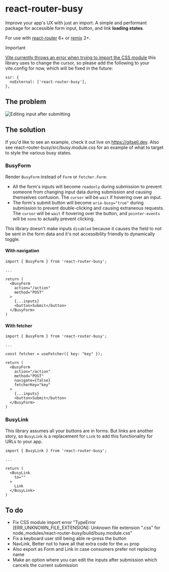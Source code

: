 # react-router-busy

Improve your app's UX with just an import. A simple and performant package for accessible form input, button, and link **loading states**.

For use with [react-router](https://github.com/remix-run/react-router) 6+ or [remix](https://github.com/remix-run/remix) 2+.

> [!IMPORTANT]  
> [Vite currently throws an error when trying to import the CSS module](https://github.com/vitejs/vite/issues/9487) this library uses to change the cursor, so please add the following to your vite.config for now, which will be fixed in the future:
> ```
> ssr: {
>   noExternal: ['react-router-busy'],
> },
> ```

## The problem

![Editing input after submitting](https://github.com/user-attachments/assets/cc6f5a95-c2c8-4877-82ce-7dee317e063e)

## The solution

If you'd like to see an example, check it out live on https://gitsell.dev. Also see react-router-busy/src/busy.module.css for an example of what to target to style the various busy states.

### BusyForm

Render `BusyForm` instead of `Form` or `fetcher.Form`:
* All the form's inputs will become `readonly` during submission to prevent someone from changing input data during submission and causing themselves confusion. The `cursor` will be `wait` if hovering over an input.
* The form's submit button will become `aria-busy="true"` during submission to prevent double-clicking and causing extraneous requests. The `cursor` will be `wait` if hovering over the button, and `pointer-events` will be `none` to actually prevent clicking.

This library doesn't make inputs `disabled` because it causes the field to not be sent in the form data and it's not accessibility friendly to dynamically toggle.

#### With navigation

```tsx
import { BusyForm } from 'react-router-busy';

...

return (
  <BusyForm
    action="/action"
    method="POST"
  >
    {...inputs}
    <button>Submit</button>
  </BusyForm>
)
```

#### With fetcher

```tsx
import { BusyForm } from 'react-router-busy';

...

const fetcher = useFetcher({ key: "key" });

return (
  <BusyForm
    action="/action"
    method="POST"
    navigate={false}
    fetcherKey="key"
  >
    {...inputs}
    <button>Submit</button>
  </BusyForm>
)
```

### BusyLink

This library assumes all your buttons are in forms. But links are another story, so `BusyLink` is a replacement for `Link` to add this functionality for URLs to your app.

```tsx
import { BusyLink } from 'react-router-busy';

...

return (
  <BusyLink
    to=""
  >
    Link
  </BusyLink>
)
```

## To do

- Fix CSS module import error "TypeError [ERR_UNKNOWN_FILE_EXTENSION]: Unknown file extension ".css" for node_modules/react-router-busy/build/busy.module.css"
- Fix a keyboard user still being able re-press the button
- NavLink, Better not to have all that extra code for the `as` prop
- Also export as Form and Link in case consumers prefer not replacing name
- Make an option where you can edit the inputs after submission which cancels the current submission
